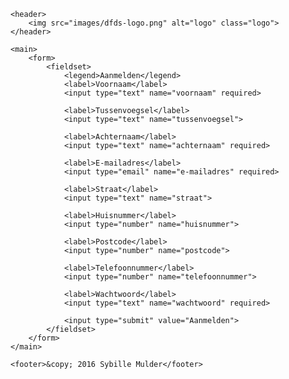 <!DOCTYPE html>
<html lang="nl">

<head>
    <meta charset="UTF-8">
    <title>Verhalenwebsite</title>
    <meta name="viewport" content="width=device-width; initial-scale=1; maximum-scale=1">
    <link rel="stylesheet" href="#">
</head>

<body>

    <header>
        <img src="images/dfds-logo.png" alt="logo" class="logo">
    </header>

    <main>
        <form>
            <fieldset>
                <legend>Aanmelden</legend>
                <label>Voornaam</label>
                <input type="text" name="voornaam" required>
                
                <label>Tussenvoegsel</label>
                <input type="text" name="tussenvoegsel">
                
                <label>Achternaam</label>
                <input type="text" name="achternaam" required>
                
                <label>E-mailadres</label>
                <input type="email" name="e-mailadres" required>
                
                <label>Straat</label>
                <input type="text" name="straat">
                
                <label>Huisnummer</label>
                <input type="number" name="huisnummer">
                
                <label>Postcode</label>
                <input type="number" name="postcode">
                
                <label>Telefoonnummer</label>
                <input type="number" name="telefoonnummer">
                
                <label>Wachtwoord</label>
                <input type="text" name="wachtwoord" required>
                
                <input type="submit" value="Aanmelden">
            </fieldset>
        </form>
    </main>

    <footer>&copy; 2016 Sybille Mulder</footer>

</body>

</html>
